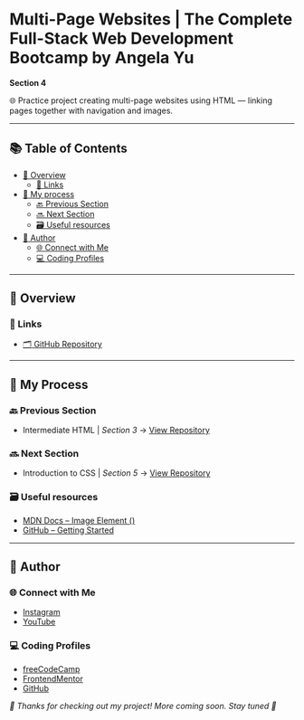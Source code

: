 # Multi-Page Websites | The Complete Full-Stack Web Development Bootcamp by Angela Yu

**Section 4**

🌐 Practice project creating multi-page websites using HTML — linking pages together with navigation and images.

---

## 📚 Table of Contents
- [🔎 Overview](#-overview)
  - [🔗 Links](#-links)
- [🧠 My process](#-my-process)
  - [🔙 Previous Section](#-previous-section)
  - [🔜 Next Section](#-next-section)
  - [🗃️ Useful resources](#️-useful-resources)
- [👤 Author](#-author)
  - [🌐 Connect with Me](#-connect-with-me)
  - [💻 Coding Profiles](#-coding-profiles)

---

## 🔎 Overview

### 🔗 Links

 - [🗂️ GitHub Repository](https://github.com/DalaScript/multi-page-websites)

---

## 🧠 My Process

### 🔙 Previous Section

 - Intermediate HTML | *Section 3* → [View Repository](https://github.com/DalaScript/intermediate-html)

### 🔜 Next Section

 - Introduction to CSS | *Section 5* → [View Repository](https://github.com/DalaScript/introduction-to-css)

### 🗃️ Useful resources

 - [MDN Docs – Image Element (<img>)](https://developer.mozilla.org/en-US/docs/Web/HTML/Reference/Elements/img#attr-height)
 - [GitHub – Getting Started](https://github.com/)

---

## 👤 Author

### 🌐 Connect with Me

 - [Instagram](https://www.instagram.com/DalaScript)
 - [YouTube](https://www.youtube.com/@DalaScript)

### 💻 Coding Profiles

 - [freeCodeCamp](https://www.freecodecamp.org/DalaScript)
 - [FrontendMentor](https://www.frontendmentor.io/profile/DalaScript)
 - [GitHub](https://github.com/DalaScript)

*🙌 Thanks for checking out my project! More coming soon. Stay tuned 🚀*